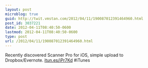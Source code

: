 ```yaml
---
layout: post
microblog: true
guid: http://twit.vmstan.com/2012/04/11/190087012391464960.html
post_id: 3037221
date: 2012-04-11T08:40:50-0600
lastmod: 2012-04-11T08:40:50-0600
type: post
url: /2012/04/11/190087012391464960.html
---
```

Recently discovered Scanner Pro for iOS, simple upload to Dropbox/Evernote. <a href="http://itun.es/iPr7Kd">itun.es/iPr7Kd</a> #iTunes
